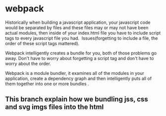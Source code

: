 # webpack

Historically when building a javascript application, your javascript code would be separated by files and these files may or may not have been actual modules, then inside of your index.html file you have to include script tags to every javascript file you had.  Issues(forgetting to include a file, the order of these script tags mattered). 

Webpack intelligently creates a bundle for you, both of those problems go away. Don't have to worry about forgetting a script tag and don't have to worry about the order.

Webpack is a module bundler, it examines all of the modules in your application, create a dependency graph and then intelligently puts all of them together into one or more bundles . 

## This branch explain how we bundling jss, css and svg imgs files into the html
